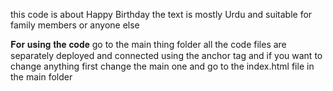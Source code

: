 this code is about Happy Birthday the text is mostly Urdu and suitable for family members or anyone else

 𝐅𝐨𝐫 𝐮𝐬𝐢𝐧𝐠 𝐭𝐡𝐞 𝐜𝐨𝐝𝐞
 go to the main thing folder all the code files are separately deployed and connected using the anchor tag and if you want to change anything first change the main one and go to the index.html file in the main folder 

